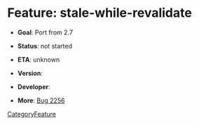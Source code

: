 # Feature: stale-while-revalidate

  - **Goal**: Port from 2.7

  - **Status**: not started

  - **ETA**: unknown

  - **Version**:

  - **Developer**:

  - **More**:
    [Bug 2256](https://bugs.squid-cache.org/show_bug.cgi?id=2256#)

[CategoryFeature](https://wiki.squid-cache.org/action/show/Features/StaleWhileRevalidate/CategoryFeature#)
